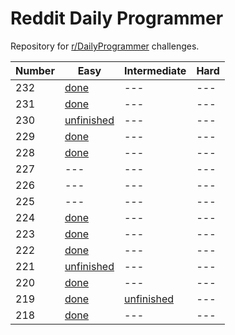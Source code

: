 # Reddit Daily Programmer
Repository for [r/DailyProgrammer](https://www.reddit.com/r/dailyprogrammer) challenges.

Number| Easy | Intermediate | Hard
--- | --- | --- | ---
232 | [done](https://tinyurl.com/dp-232-easy "Palindromes") | --- | ---
231 | [done](https://tinyurl.com/dp-231-easy "Cellular Automata: Rule 90") | --- | ---
230 | [unfinished](https://tinyurl.com/dp-230-easy "JSON treasure hunt") | --- | ---
229 | [done](https://tinyurl.com/dp-229-easy "The Dottie Number") | --- | ---
228 | [done](https://tinyurl.com/dp-228-easy "Letters in Alphabetical Order") | --- | ---
227 | --- | --- | ---
226 | --- | --- | ---
225 | --- | --- | ---
224 | [done](https://tinyurl.com/dp-224-easy "Shuffling a List") | --- | ---
223 | [done](https://tinyurl.com/dp-223-easy "Garland words") | --- | ---
222 | [done](https://tinyurl.com/dp-222-easy "Balancing Words") | --- | ---
221 | [unfinished](https://tinyurl.com/dp-221-easy "Word snake") | --- | ---
220 | [done](https://tinyurl.com/rDP-220-Easy "Mangling sentences") | --- | ---
219 | [done](https://tinyurl.com/rDP-219-Easy "To-do list (Part 1)") | [unfinished](https://tinyurl.com/dp-219-int "To-do list (Part 2)") | ---
218 | [done](https://tinyurl.com/dp-218-easy "Making numbers palindromic") | --- | ---

